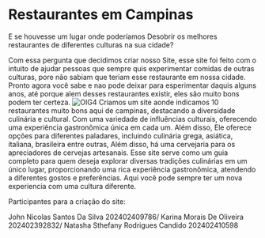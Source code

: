 # Restaurantes em Campinas


E se houvesse um lugar onde poderíamos Desobrir os melhores restaurantes de diferentes culturas na sua cidade?

Com essa pergunta que decidimos criar nosso Site, esse site foi feito com o intuito de ajudar pessoas que sempre quis experimentar comidas de outras culturas, pore não sabiam que teriam esse restaurante em nossa cidade. Pronto agora você sabe e nao pode deixar para esperimentar daquis alguns anos, até porque alem desses restaurantes existir, eles são muito bons podem ter certeza.
![OIG4](https://github.com/user-attachments/assets/6ab55202-6a40-4222-8c2c-ada9af105467)
 Criamos um site aonde indicamos 10 restaurantes muito bons aqui de campinas, destacando a diversidade culinária e cultural. Com uma variedade de influências culturais, oferecendo uma experiência gastronômica única em cada um. Além disso, Ele oferece opções para diferentes paladares, incluindo culinária grega, asiática, italiana, brasileira entre outras, Além disso, há uma cervejaria para os apreciadores de cervejas artesanais. Esse site serve como um guia completo para quem deseja explorar diversas tradições culinárias em um único lugar, proporcionando uma rica experiência gastronômica, atendendo a diferentes gostos e preferências.
Aqui você pode sempre ter um nova experiencia com uma cultura diferente.

Participantes para a criação do site:

John Nicolas Santos Da Silva 202402409786/
Karina Morais De Oliveira 202402392832/
Natasha Sthefany Rodrigues Candido 202402410598


